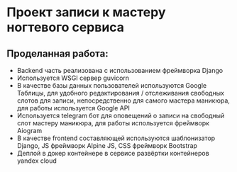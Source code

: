 # Проект записи к мастеру ногтевого сервиса

## Проделанная работа:

* Backend часть реализована с использованием фреймворка Django
* Используется WSGI сервер guvicorn
* В качестве базы данных пользователей используются Google Таблицы, для удобного редактирования / отслеживания свободных слотов для записи, непосредственно для самого мастера маникюра, для работы используется Google API
* Используется telegram бот для оповещений о записи на свободный слот мастеру маникюра, для работы используется фреймворк Aiogram
* В качестве frontend составляющей используются шаблонизатор Django, JS фреймворк Alpine JS, CSS фреймворк Bootstrap
* Деплой в докер контейнере в сервисе развёртки контейнеров yandex cloud
